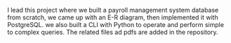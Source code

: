 I lead this project where we built a payroll management system database from scratch, we came up with an E-R diagram, then implemented it with PostgreSQL. we also built a CLI with Python to operate and perform simple to complex queries. The related files ad pdfs are added in the repository. 
